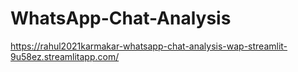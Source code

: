 # WhatsApp-Chat-Analysis
https://rahul2021karmakar-whatsapp-chat-analysis-wap-streamlit-9u58ez.streamlitapp.com/

